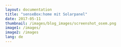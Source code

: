 ```yaml
---
layout: documentation
title: "senseBox:home mit Solarpanel"
date: 2017-05-11
thumbnail: /images/blog_images/screenshot_osem.png
image1: /images/
image2: /images
lang: de
---
```



